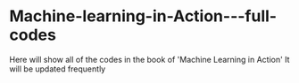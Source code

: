 # Machine-learning-in-Action---full-codes
Here will show all of the codes in the book of 'Machine Learning in Action'
It will be updated frequently
